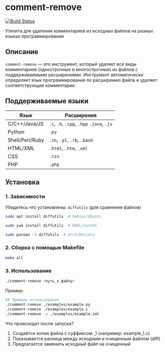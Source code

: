 # comment-remove

[![Build Status](https://github.com/alxluk/comment-remove/actions/workflows/makefile.yml/badge.svg)](https://github.com/alxluk/comment-remove/actions)

Утилита для удаления комментариев из исходных файлов на разных языках программирования

## Описание
`comment-remove` — это инструмент, который удаляет все виды комментариев (однострочные и многострочные) из файлов с поддерживаемыми расширениями. Инструмент автоматически определяет язык программирования по расширению файла и удаляет соответствующие комментарии.

## Поддерживаемые языки
| Язык           | Расширения                               |
|----------------|------------------------------------------|
| C/C++/Java/JS  | `.c`, `.h`, `.cpp`, `.hpp` `.java`, `.js`|
| Python         | `.py`                                    |
| Shell/Perl/Ruby| `.sh`, `.pl`, `.rb`, `.bash`             |
| HTML/XML       | `.html`, `.htm`, `.xml`                  |
| CSS            | `.css`                                   |
| PHP            | `.php`                                   |

## Установка

### 1. Зависимости
Убедитесь что установлены: `diffutils` (для сравнения файлов)
```bash
sudo apt install diffutils  # Debian/Ubuntu
```
```bash
sudo yum install diffutils  # RHEL/CentOS
```
```bash
sudo pacman -S diffutils  # Arch/Manjaro
```
### 2. **Сборка с помощью Makefile**
```bash
make all
```
### 3. Использование
```bash
./comment-remove <путь_к_файлу>
```
Пример:
```bash
## Примеры использования
./comment-remove ./examples/example.py
./comment-remove ./examples/example.c
./comment-remove -y ./examples/example.xml
```
Что происходит после запуска?
1. Создаётся копия файла с суффиксом _1 (например: example_1.c)
2. Показывается разница между исходным и очищенным файлом (diff)
3. Предлагается заменить исходный файл на очищенный
